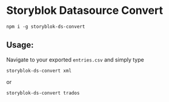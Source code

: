 # Storyblok Datasource Convert

```
npm i -g storyblok-ds-convert
```

## Usage:
Navigate to your exported `entries.csv` and simply type

```
storyblok-ds-convert xml
```

or

```
storyblok-ds-convert trados
```